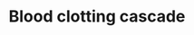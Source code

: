 ---
annotations:
- id: PW:0000474
  parent: regulatory pathway
  type: Pathway Ontology
  value: coagulation cascade pathway
authors:
- Mkutmon
- MaintBot
- Eweitz
- Egonw
description: 'Coagulation is a complex process by which blood forms clots. It is an
  important part of hemostasis (the cessation of blood loss from a damaged vessel),
  wherein a damaged blood vessel wall is covered by a platelet and fibrin-containing
  clot to stop bleeding and begin repair of the damaged vessel. Disorders of coagulation
  can lead to an increased risk of bleeding (hemorrhage) or clotting (thrombosis).  Source:
  [[wikipedia:Coagulation|Wikipedia]]'
last-edited: 2022-01-31
organisms:
- Bos taurus
redirect_from:
- /index.php/Pathway:WP3251
- /instance/WP3251
- /instance/WP3251_r120913
revision: r120913
schema-jsonld:
- '@context': https://schema.org/
  '@id': https://wikipathways.github.io/pathways/WP3251.html
  '@type': Dataset
  creator:
    '@type': Organization
    name: WikiPathways
  description: 'Coagulation is a complex process by which blood forms clots. It is
    an important part of hemostasis (the cessation of blood loss from a damaged vessel),
    wherein a damaged blood vessel wall is covered by a platelet and fibrin-containing
    clot to stop bleeding and begin repair of the damaged vessel. Disorders of coagulation
    can lead to an increased risk of bleeding (hemorrhage) or clotting (thrombosis).  Source:
    [[wikipedia:Coagulation|Wikipedia]]'
  keywords:
  - F10
  - F11
  - F12
  - F13B
  - F2
  - F7
  - F8
  - F9
  - FGB
  - FGG
  - Fibrin
  - KLK1
  - KLKB1
  - PLAT
  - PLAU
  - PLG
  - SERPINB2
  - SERPINE1
  - SERPINF2
  - VWF
  - Zinc
  license: CC0
  name: Blood clotting cascade
seo: CreativeWork
title: Blood clotting cascade
wpid: WP3251
---